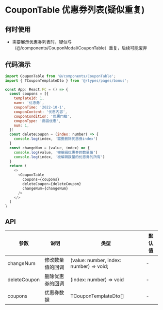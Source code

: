 
# CouponTable 优惠券列表(疑似重复)

## 何时使用
- 需要展示优惠券列表时，疑似与（@/components/CouponModal/CouponTable）重复，后续可能废弃

## 代码演示

```js
import CouponTable from '@/components/CouponTable';
import { TCouponTemplateDto } from '@/types/pages/bonus';

const App: React.FC = () => {
  const coupons = [{
    templateId: 1,
    name: '优惠券',
    couponTime: '2022-10-1',
    couponContent: '优惠内容',
    couponCondition: '优惠门槛',
    couponType: '商品优惠',
    num: 1,
  }]
  const deleteCoupon = (index: number) => {
    console.log(index, '需要删除优惠券index')
  }
  const changeNum = (value, index) => {
    console.log(value, '被编辑优惠券的数量值')
    console.log(index, '被编辑数量的优惠券的所有')
  }
  return (
    <>
      <CouponTable
        coupons={coupons}
        deleteCoupon={deleteCoupon}
        changeNum={changeNum}
      />
    </>
  )
}
```

## API

| 参数 | 说明 | 类型 | 默认值 |
| --- | --- | --- | --- |
| changeNum | 修改数量值的回调 | (value: number, index: number) => void; | - |
| deleteCoupon | 删除优惠券的回调 | (index: number) => void | - |
| coupons | 优惠券数据 | TCouponTemplateDto[] | - |
